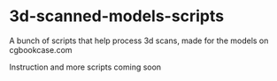 # 3d-scanned-models-scripts
A bunch of scripts that help process 3d scans, made for the models on cgbookcase.com

Instruction and more scripts coming soon
